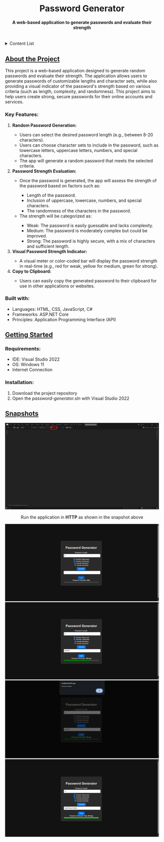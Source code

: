 <div id="readme-top" align="center">
    <h1>Password Generator</h1>
    <h4>A web-based application to generate passwords and evaluate their strength</h4>
    </br>
</div>

<div id="table-of-contents">
    <details>
    <summary>Content List</summary>
    <ul>
        <li>
        <a href="#about-the-project">About The Project</a>
        <ul>
            <li><a href="#built-with">Built With</a></li>
        </ul>
        </li>
        <li>
        <a href="#getting-started">Getting Started</a>
        <ul>
            <li><a href="#requirements">Requirements</a></li>
            <li><a href="#installation">Installation</a></li>
        </ul>
        </li>
        <li><a href="#snapshots">Snapshots</a></li>
    </ul>
    </details>
</div>

<div id="about-the-project">
    <h2><u>About the Project</u></h2>
    <p>This project is a web-based application designed to generate random passwords and evaluate their strength. The application allows users to generate passwords of customizable lengths and character sets, while also providing a visual indicator of the password's strength based on various criteria (such as length, complexity, and randomness). This project aims to help users create strong, secure passwords for their online accounts and services.</p>
    <h3>Key Features:</h3>
    <ol>
        <li><b>Random Password Generation:</b></li>
        <ul>
            <li>Users can select the desired password length (e.g., between 8-20 characters).</li>
            <li>Users can choose character sets to include in the password, such as lowercase letters, uppercase letters, numbers, and special characters.</li>
            <li>The app will generate a random password that meets the selected criteria.</li>
        </ul>
        <li><b>Password Strength Evaluation:</b></li>
        <ul>
            <li>Once the password is generated, the app will assess the strength of the password based on factors such as:</li>
            <ul>
                <li>Length of the password.</li>
                <li>Inclusion of uppercase, lowercase, numbers, and special characters.</li>
                <li>The randomness of the characters in the password.</li>
            </ul>
            <li>The strength will be categorized as:</li>
            <ul>
                <li>Weak: The password is easily guessable and lacks complexity.</li>
                <li>Medium: The password is moderately complex but could be improved.</li>
                <li>Strong: The password is highly secure, with a mix of characters and sufficient length.</li>
            </ul>
        </ul>
        <li><b>Visual Password Strength Indicator:</b></li>
        <ul>
            <li>A visual meter or color-coded bar will display the password strength in real-time (e.g., red for weak, yellow for medium, green for strong).</li>
        </ul>
        <li><b>Copy to Clipboard:</b></li>
        <ul>
            <li>Users can easily copy the generated password to their clipboard for use in other applications or websites.</li>
        </ul>
    </ol>
    <div id="built-with">
        <h3>Built with:</h3>
        <ul>
            <li>Languages: HTML, CSS, JavaScript, C#</li>
            <li>Frameworks: ASP.NET Core</li>
            <li>Principles: Application Programming Interface (API)</li>
        </ul>
    </div>
</div>

<div id="getting-started">
    <h2><u>Getting Started</u></h2>
    <div id="requirements">
        <h3>Requirements:</h3>
        <ul>
            <li>IDE: Visual Studio 2022</li>
            <li>OS: Windows 11</li>
            <li>Internet Connection</li>
        </ul>
    <div id="installation">
        <h3>Installation: </h3>
        <ol>
            <li>Download the project repository</li>
            <li>Open the <i>password-generator.sln</i> with Visual Studio 2022</li>
        </ol>
    </div>
    </div>
</div>

<div id="snapshots">
    <h2><u>Snapshots</u></h2>
    <img src="Snapshots/pic1.png">
    <p align="center">Run the application in <b>HTTP</b> as shown in the snapshot above</p>
    <img src="Snapshots/pic2.png">
    <img src="Snapshots/pic3.png">
    <img src="Snapshots/pic4.png">
    <img src="Snapshots/pic5.png">
</div>
